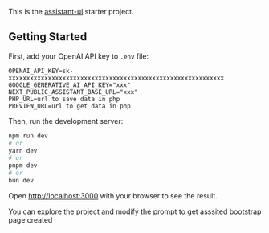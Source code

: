 This is the [assistant-ui](https://github.com/Yonom/assistant-ui) starter project.

## Getting Started

First, add your OpenAI API key to `.env` file:

```
OPENAI_API_KEY=sk-xxxxxxxxxxxxxxxxxxxxxxxxxxxxxxxxxxxxxxxxxxxxxxxxxxxxxxxxxxxx
GOOGLE_GENERATIVE_AI_API_KEY="xxx"
NEXT_PUBLIC_ASSISTANT_BASE_URL="xxx"
PHP_URL=url to save data in php
PREVIEW_URL=url to get data in php
```

Then, run the development server:

```bash
npm run dev
# or
yarn dev
# or
pnpm dev
# or
bun dev
```

Open [http://localhost:3000](http://localhost:3000) with your browser to see the result.

You can explore the project and modify the prompt to get asssited bootstrap page created
